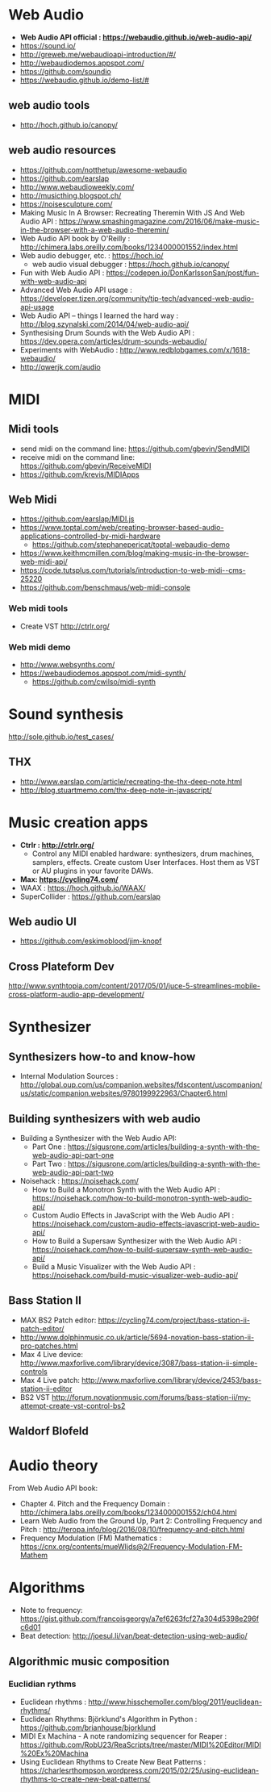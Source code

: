 # Web Audio

- __Web Audio API official : https://webaudio.github.io/web-audio-api/__
- https://sound.io/
- http://greweb.me/webaudioapi-introduction/#/
- http://webaudiodemos.appspot.com/
- https://github.com/soundio
- https://webaudio.github.io/demo-list/#

## web audio tools

- http://hoch.github.io/canopy/

## web audio resources

- https://github.com/notthetup/awesome-webaudio
- https://github.com/earslap
- http://www.webaudioweekly.com/
- http://musicthing.blogspot.ch/
- https://noisesculpture.com/
- Making Music In A Browser: Recreating Theremin With JS And Web Audio API : https://www.smashingmagazine.com/2016/06/make-music-in-the-browser-with-a-web-audio-theremin/
- Web Audio API book by O'Reilly : http://chimera.labs.oreilly.com/books/1234000001552/index.html
- Web audio debugger, etc. : https://hoch.io/
   - web audio visual debugger : https://hoch.github.io/canopy/
- Fun with Web Audio API : https://codepen.io/DonKarlssonSan/post/fun-with-web-audio-api
- Advanced Web Audio API usage : https://developer.tizen.org/community/tip-tech/advanced-web-audio-api-usage
- Web Audio API – things I learned the hard way : http://blog.szynalski.com/2014/04/web-audio-api/
- Synthesising Drum Sounds with the Web Audio API : https://dev.opera.com/articles/drum-sounds-webaudio/
- Experiments with WebAudio : http://www.redblobgames.com/x/1618-webaudio/
- http://qwerjk.com/audio

# MIDI

## Midi tools

- send midi on the command line: https://github.com/gbevin/SendMIDI
- receive midi on the command line: https://github.com/gbevin/ReceiveMIDI
- https://github.com/krevis/MIDIApps

## Web Midi

- https://github.com/earslap/MIDI.js
- https://www.toptal.com/web/creating-browser-based-audio-applications-controlled-by-midi-hardware
	- https://github.com/stephanepericat/toptal-webaudio-demo
- https://www.keithmcmillen.com/blog/making-music-in-the-browser-web-midi-api/
- https://code.tutsplus.com/tutorials/introduction-to-web-midi--cms-25220
- https://github.com/benschmaus/web-midi-console

### Web midi tools

- Create VST http://ctrlr.org/

### Web midi demo

- http://www.websynths.com/
- https://webaudiodemos.appspot.com/midi-synth/
	- https://github.com/cwilso/midi-synth


# Sound synthesis

http://sole.github.io/test_cases/

## THX

- http://www.earslap.com/article/recreating-the-thx-deep-note.html
- http://blog.stuartmemo.com/thx-deep-note-in-javascript/

# Music creation apps

- **Ctrlr : http://ctrlr.org/**
    - Control any MIDI enabled hardware: synthesizers, drum machines, samplers, effects. Create custom User Interfaces. Host them as VST or AU plugins in your favorite DAWs.     
- **Max: https://cycling74.com/**
- WAAX : https://hoch.github.io/WAAX/
- SuperCollider : https://github.com/earslap

## Web audio UI

- https://github.com/eskimoblood/jim-knopf

## Cross Plateform Dev

http://www.synthtopia.com/content/2017/05/01/juce-5-streamlines-mobile-cross-platform-audio-app-development/

# Synthesizer

## Synthesizers how-to and know-how

- Internal Modulation Sources : http://global.oup.com/us/companion.websites/fdscontent/uscompanion/us/static/companion.websites/9780199922963/Chapter6.html

## Building synthesizers with web audio

- Building a Synthesizer with the Web Audio API: 
	- Part One : https://sigusrone.com/articles/building-a-synth-with-the-web-audio-api-part-one
	- Part Two : https://sigusrone.com/articles/building-a-synth-with-the-web-audio-api-part-two
- Noisehack : https://noisehack.com/
	- How to Build a Monotron Synth with the Web Audio API : https://noisehack.com/how-to-build-monotron-synth-web-audio-api/
	- Custom Audio Effects in JavaScript with the Web Audio API : https://noisehack.com/custom-audio-effects-javascript-web-audio-api/
	- How to Build a Supersaw Synthesizer with the Web Audio API : https://noisehack.com/how-to-build-supersaw-synth-web-audio-api/
	- Build a Music Visualizer with the Web Audio API : https://noisehack.com/build-music-visualizer-web-audio-api/

## Bass Station II

- MAX BS2 Patch editor: https://cycling74.com/project/bass-station-ii-patch-editor/
- http://www.dolphinmusic.co.uk/article/5694-novation-bass-station-ii-pro-patches.html
- Max 4 Live device: http://www.maxforlive.com/library/device/3087/bass-station-ii-simple-controls
- Max 4 Live patch: http://www.maxforlive.com/library/device/2453/bass-station-ii-editor
- BS2 VST http://forum.novationmusic.com/forums/bass-station-ii/my-attempt-create-vst-control-bs2

## Waldorf Blofeld


# Audio theory

From Web Audio API book: 
- Chapter 4. Pitch and the Frequency Domain : http://chimera.labs.oreilly.com/books/1234000001552/ch04.html
- Learn Web Audio from the Ground Up, Part 2: Controlling Frequency and Pitch : http://teropa.info/blog/2016/08/10/frequency-and-pitch.html
- Frequency Modulation (FM) Mathematics : https://cnx.org/contents/mueWIjds@2/Frequency-Modulation-FM-Mathem

# Algorithms

- Note to frequency: https://gist.github.com/francoisgeorgy/a7ef6263fcf27a304d5398e296fc6d01
- Beat detection: http://joesul.li/van/beat-detection-using-web-audio/

## Algorithmic music composition

### Euclidian rythms

- Euclidean rhythms : http://www.hisschemoller.com/blog/2011/euclidean-rhythms/
- Euclidean Rhythms: Björklund's Algorithm in Python : https://github.com/brianhouse/bjorklund 
- MIDI Ex Machina - A note randomizing sequencer for Reaper : https://github.com/RobU23/ReaScripts/tree/master/MIDI%20Editor/MIDI%20Ex%20Machina
- Using Euclidean Rhythms to Create New Beat Patterns : https://charlesrthompson.wordpress.com/2015/02/25/using-euclidean-rhythms-to-create-new-beat-patterns/



